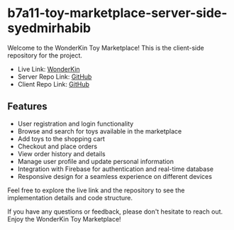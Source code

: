 # b7a11-toy-marketplace-server-side-syedmirhabib

Welcome to the WonderKin Toy Marketplace! This is the client-side repository for the project.

- Live Link: [WonderKin](https://pee-tee-mawnd.web.app/)
- Server Repo Link: [GitHub](https://github.com/programming-hero-web-course-4/b7a11-toy-marketplace-server-side-syedmirhabib)
- Client Repo Link: [GitHub](https://github.com/programming-hero-web-course-4/b7a11-toy-marketplace-client-side-syedmirhabib)

## Features

- User registration and login functionality
- Browse and search for toys available in the marketplace
- Add toys to the shopping cart
- Checkout and place orders
- View order history and details
- Manage user profile and update personal information
- Integration with Firebase for authentication and real-time database
- Responsive design for a seamless experience on different devices

Feel free to explore the live link and the repository to see the implementation details and code structure.

If you have any questions or feedback, please don't hesitate to reach out. Enjoy the WonderKin Toy Marketplace!
